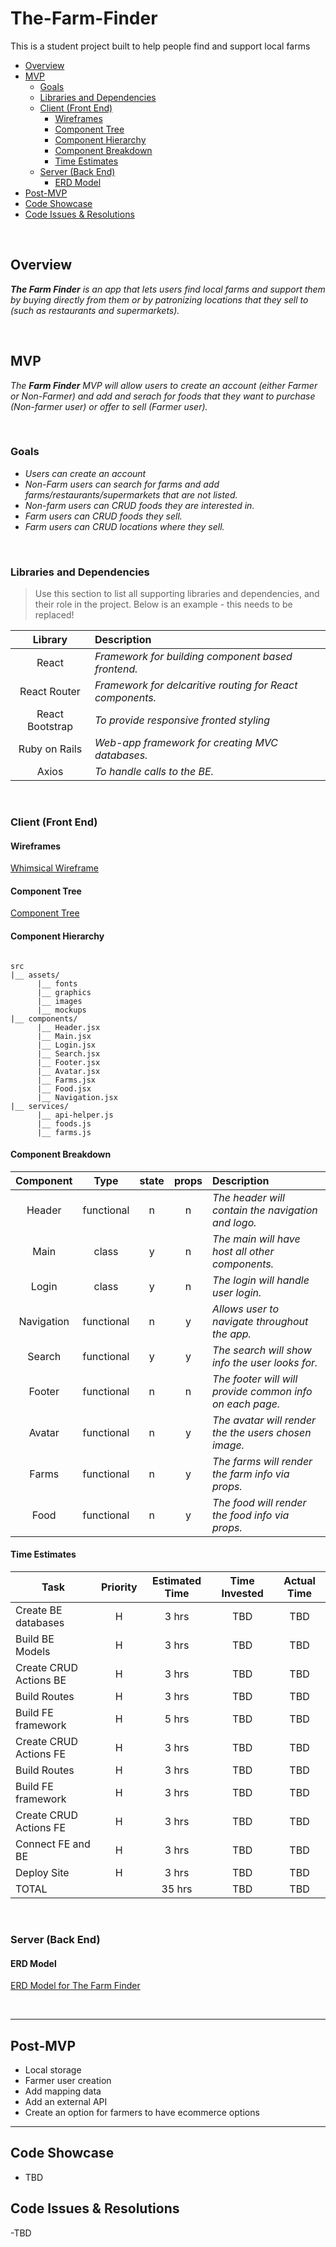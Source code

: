 # The-Farm-Finder
This is a student project built to help people find and support local farms

- [Overview](#overview)
- [MVP](#mvp)
  - [Goals](#goals)
  - [Libraries and Dependencies](#libraries-and-dependencies)
  - [Client (Front End)](#client-front-end)
    - [Wireframes](#wireframes)
    - [Component Tree](#component-tree)
    - [Component Hierarchy](#component-hierarchy)
    - [Component Breakdown](#component-breakdown)
    - [Time Estimates](#time-estimates)
  - [Server (Back End)](#server-back-end)
    - [ERD Model](#erd-model)
- [Post-MVP](#post-mvp)
- [Code Showcase](#code-showcase)
- [Code Issues & Resolutions](#code-issues--resolutions)

<br>

## Overview

_**The Farm Finder** is an app that lets users find local farms and support them by buying directly from them or by patronizing locations that they sell to (such as restaurants and supermarkets)._


<br>

## MVP

_The **Farm Finder** MVP will allow users to create an account (either Farmer or Non-Farmer) and add and serach for foods that they want to purchase (Non-farmer user) or offer to sell (Farmer user)._

<br>

### Goals

- _Users can create an account_
- _Non-Farm users can search for farms and add farms/restaurants/supermarkets that are not listed._
- _Non-farm users can CRUD foods they are interested in._
- _Farm users can CRUD foods they sell._
- _Farm users can CRUD locations where they sell._

<br>

### Libraries and Dependencies

> Use this section to list all supporting libraries and dependencies, and their role in the project. Below is an example - this needs to be replaced!

|     Library      | Description                                |
| :--------------: | :----------------------------------------- |
|      React       | _Framework for building component based frontend._ |
|   React Router   | _Framework for delcaritive routing for React components._ |
| React Bootstrap | _To provide responsive fronted styling_ |
|     Ruby on Rails      | _Web-app framework for creating MVC databases._ |
|    Axios     | _To handle calls to the BE._ |

<br>

### Client (Front End)

#### Wireframes

[Whimsical Wireframe](https://whimsical.com/BMpM3NfrnWHAKp35H2FTrp)

#### Component Tree
[Component Tree](https://app.lucidchart.com/invitations/accept/3fe0e283-9570-4c90-acb5-02dda1922705)

#### Component Hierarchy 

``` structure

src
|__ assets/
      |__ fonts
      |__ graphics
      |__ images
      |__ mockups
|__ components/
      |__ Header.jsx
      |__ Main.jsx
      |__ Login.jsx
      |__ Search.jsx
      |__ Footer.jsx
      |__ Avatar.jsx
      |__ Farms.jsx
      |__ Food.jsx
      |__ Navigation.jsx
|__ services/
      |__ api-helper.js
      |__ foods.js
      |__ farms.js

```

#### Component Breakdown


|  Component   |    Type    | state | props | Description                                                      |
| :----------: | :--------: | :---: | :---: | :--------------------------------------------------------------- |
|    Header    | functional |   n   |   n   | _The header will contain the navigation and logo._               |
|        Main  | class |   y   |   n   | _The main will have host all other components._       |
|     Login    |   class    |   y   |   n   | _The login will handle user login._      |
|      Navigation | functional |   n   |   y   | _Allows user to navigate throughout the app._                 |
|    Search    | functional |   y   |   y   | _The search will show info the user looks for._ |
|      Footer  | functional |   n   |   n   | _The footer will will provide common info on each page._       |
|   Avatar    |   functional    |   n   |   y   | _The avatar will render the the users chosen image._      |
| Farms | functional |   n   |   y   | _The farms will render the farm info via props._                 |
|    Food    | functional |   n   |   y   | _The food will render the food info via props._ |

#### Time Estimates


| Task                | Priority | Estimated Time | Time Invested | Actual Time |
| ------------------- | :------: | :------------: | :-----------: | :---------: |
|Create BE databases    |   H    |     3 hrs      |        TBD      |       TBD     |
| Build BE Models |    H     |     3 hrs      |        TBD      |       TBD     |
| Create CRUD Actions BE   |   H    |     3 hrs      |        TBD      |       TBD     |
| Build Routes|    H     |     3 hrs      |        TBD      |       TBD     |
| Build FE framework   |   H    |     5 hrs     |        TBD      |       TBD     |
| Create CRUD Actions FE |    H     |     3 hrs      |        TBD      |       TBD     |
| Build Routes|    H     |     3 hrs      |        TBD      |       TBD     |
| Build FE framework   |    H     |     3 hrs      |        TBD      |       TBD     |
| Create CRUD Actions FE |    H     |     3 hrs      |        TBD      |       TBD     |
| Connect FE and BE   |    H    |     3 hrs      |        TBD      |       TBD     |
| Deploy Site|    H     |     3 hrs      |        TBD      |       TBD     |
| TOTAL               |          |     35 hrs      |        TBD      |       TBD     |

<br>

### Server (Back End)

#### ERD Model

[ERD Model for The Farm Finder](https://drive.google.com/file/d/1wAqUIdMbSBpykNX2cIWjZ7T9ZDjm6SFJ/view?usp=sharing)

<br>

***

## Post-MVP

- Local storage
- Farmer user creation
- Add mapping data
- Add an external API
- Create an option for farmers to have ecommerce options

***

## Code Showcase

- TBD

## Code Issues & Resolutions
-TBD 
